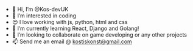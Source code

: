 - 👋 Hi, I’m @Kos-devUK
- 👀 I’m interested in coding
- 😍 I love working with js, python, html and css
- 🌱 I’m currently learning React, Django and Golang!
- 💞️ I’m looking to collaborate on game developing or any other projects
- 📫 Send me an email @ kostiskonst@gmail.com

<!---
Kos-devUK/Kos-devUK is a ✨ special ✨ repository because its `README.md` (this file) appears on your GitHub profile.
You can click the Preview link to take a look at your changes.
--->
